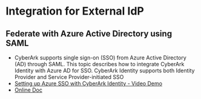 # Integration for External IdP

## Federate with Azure Active Directory using SAML
  - CyberArk supports single sign-on (SSO) from Azure Active Directory (AD) through SAML. This topic describes how to integrate CyberArk Identity with Azure AD for SSO. CyberArk Identity supports both Identity Provider and Service Provider-initiated SSO
  - [Setting up Azure SSO with CyberArk Identity - Video Demo](https://www.youtube.com/watch?v=RKhsMgy5fBs)
  - [Online Doc](https://docs.cyberark.com/Idaptive/Latest/en/Content/CoreServices/UsersRoles/PartnerAzure.htm)
